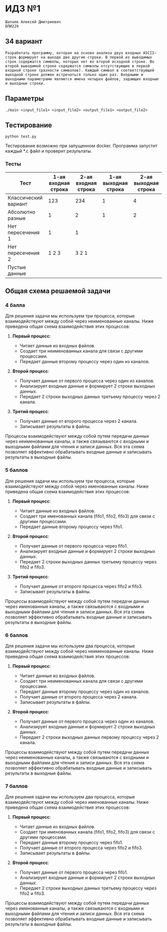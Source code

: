 # ИДЗ №1

    Шалаев Алексей Дмитриевич
    БПИ229

## 34 вариант

    Разработать программу, которая на основе анализа двух входных ASCII–строк формирует на выходе две другие строки. В первой из выводимых строк содержатся символы, которых нет во второй исходной строке. Во второй выводимой строке содержатся символы отсутствующие в первой входной строке (разности символов). Каждый символ в соответствующей выходной строке должен встречаться только один раз. Входными и выходными параметрами являются имена четырех файлов, задающих входные и выходные строки.


## Параметры

`./main <input_file1> <input_file2> <output_file1> <output_file2>`

## Тестирование

`python test.py`

Тестирование возможно при запущенном docker.
Программа запустит каждый *.c файл и проверит результаты.

### Тесты

| Тест                  | 1-ая входная строка | 2-ая входная строка | 1-ая выходная строка | 2-ая выходная строка |
|-----------------------|----------------------|----------------------|----------------------|----------------------|
| Классический вариант  | 123                  | 234                  | 1                    | 4                    |
| Абсолютно разные      | 1                    | 2                    | 1                    | 2                    |
| Нет пересечения 1     | 1                    | 1                    |                      |                      |
| Нет пересечения 2     | 1 2 3                | 3 2 1                |                      |                      |
| Пустые данные         |                      |                      |                      |                      |

## Общая схема решаемой задачи

### 4 балла

Для решения задачи мы используем три процесса, которые взаимодействуют между собой через неименованные каналы. Ниже приведена общая схема взаимодействия этих процессов:

1. **Первый процесс**:
   - Читает данные из входных файлов.
   - Создает три неименованных канала для связи с другими процессами.
   - Передает данные второму процессу через один из каналов.

2. **Второй процесс**:
   - Получает данные от первого процесса через один из каналов.
   - Анализирует входные данные и формирует 2 строки выходных данных.
   - Передает 2 строки выходных данных третьему процессу через 2 канала.

3. **Третий процесс**:
   - Получает данные от второго процесса через 2 канала.
   - Записывает результаты в файлы.

Процессы взаимодействуют между собой путем передачи данных через неименованные каналы, а также связываются с входными и выходными файлами для чтения и записи данных. Вся эта схема позволяет эффективно обрабатывать входные данные и записывать результаты в выходные файлы.

### 5 баллов

Для решения задачи мы используем три процесса, которые взаимодействуют между собой через именованные каналы. Ниже приведена общая схема взаимодействия этих процессов:

1. **Первый процесс**:
   - Читает данные из входных файлов.
   - Создает три именованных канала (fifo1, fifo2, fifo3) для связи с другими процессами.
   - Передает данные второму процессу через fifo1.

2. **Второй процесс**:
   - Получает данные от первого процесса через fifo1.
   - Анализирует входные данные и формирует 2 строки выходных данных.
   - Передает 2 строки выходных данных третьему процессу через fifo2 и fifo3.

3. **Третий процесс**:
   - Получает данные от второго процесса через fifo2 и fifo3.
   - Записывает результаты в файлы.

Процессы взаимодействуют между собой путем передачи данных через именованные каналы, а также связываются с входными и выходными файлами для чтения и записи данных. Вся эта схема позволяет эффективно обрабатывать входные данные и записывать результаты в выходные файлы.

### 6 баллов

Для решения задачи мы используем два процесса, которые взаимодействуют между собой через неименованные каналы. Ниже приведена общая схема взаимодействия этих процессов:

1. **Первый процесс**:
   - Читает данные из входных файлов.
   - Создает три неименованных канала для связи с другими процессами.
   - Передает данные второму процессу через один из каналов.
   - Получает данные от второго процесса через 2 канала.
   - Записывает результаты в файлы.

2. **Второй процесс**:
   - Получает данные от первого процесса через один из каналов.
   - Анализирует входные данные и формирует 2 строки выходных данных.
   - Передает 2 строки выходных данных первому процессу через 2 канала.

Процессы взаимодействуют между собой путем передачи данных через неименованные каналы, а также связываются с входными и выходными файлами для чтения и записи данных. Вся эта схема позволяет эффективно обрабатывать входные данные и записывать результаты в выходные файлы.

### 7 баллов

Для решения задачи мы используем два процесса, которые взаимодействуют между собой через именованные каналы. Ниже приведена общая схема взаимодействия этих процессов:

1. **Первый процесс**:
   - Читает данные из входных файлов.
   - Создает три именованных канала (fifo1, fifo2, fifo3) для связи с другими процессами.
   - Передает данные второму процессу через fifo1.
   - Получает данные от второго процесса через fifo2 и fifo3.
   - Записывает результаты в файлы.

2. **Второй процесс**:
   - Получает данные от первого процесса через fifo1.
   - Анализирует входные данные и формирует 2 строки выходных данных.
   - Передает 2 строки выходных данных третьему процессу через fifo2 и fifo3.

Процессы взаимодействуют между собой путем передачи данных через именованные каналы, а также связываются с входными и выходными файлами для чтения и записи данных. Вся эта схема позволяет эффективно обрабатывать входные данные и записывать результаты в выходные файлы.